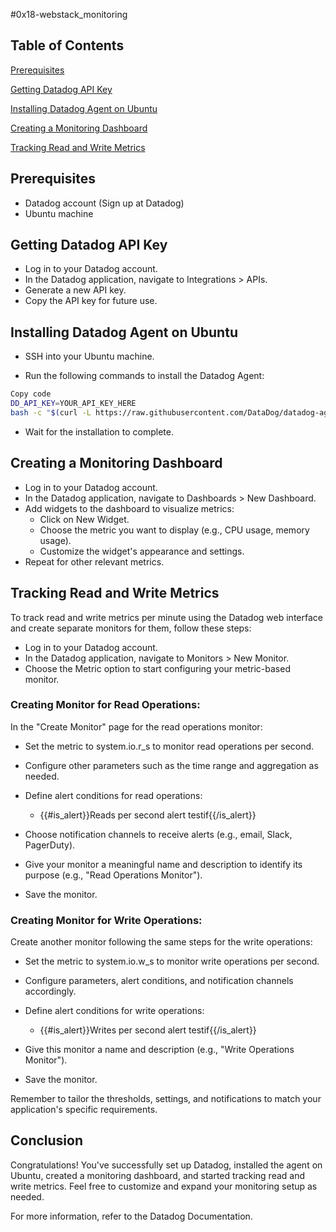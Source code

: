 #0x18-webstack_monitoring

## Table of Contents
[Prerequisites](#Prerequisites)


[Getting Datadog API Key](#Getting-Datadog-API-Key)


[Installing Datadog Agent on Ubuntu](#Installing-Datadog-Agent-on-Ubuntu)


[Creating a Monitoring Dashboard](#Creating-a-Monitoring-Dashboard)


[Tracking Read and Write Metrics](#Tracking-Read-and-Write-Metrics)


## Prerequisites
- Datadog account (Sign up at Datadog)
- Ubuntu machine

## Getting Datadog API Key
- Log in to your Datadog account.
- In the Datadog application, navigate to Integrations > APIs.
- Generate a new API key.
- Copy the API key for future use.


## Installing Datadog Agent on Ubuntu
- SSH into your Ubuntu machine.

- Run the following commands to install the Datadog Agent:

```bash
Copy code
DD_API_KEY=YOUR_API_KEY_HERE
bash -c "$(curl -L https://raw.githubusercontent.com/DataDog/datadog-agent/master/cmd/agent/install_script.sh)"
```


- Wait for the installation to complete.

## Creating a Monitoring Dashboard
- Log in to your Datadog account.
- In the Datadog application, navigate to Dashboards > New Dashboard.
- Add widgets to the dashboard to visualize metrics:
   - Click on New Widget.
   - Choose the metric you want to display (e.g., CPU usage, memory usage).
   - Customize the widget's appearance and settings.
- Repeat for other relevant metrics.


## Tracking Read and Write Metrics
To track read and write metrics per minute using the Datadog web interface and create separate monitors for them, follow these steps:

- Log in to your Datadog account.
- In the Datadog application, navigate to Monitors > New Monitor.
- Choose the Metric option to start configuring your metric-based monitor.

### Creating Monitor for Read Operations:
In the "Create Monitor" page for the read operations monitor:

- Set the metric to system.io.r_s to monitor read operations per second.
- Configure other parameters such as the time range and aggregation as needed.
- Define alert conditions for read operations:
   - {{#is_alert}}Reads per second alert testif{{/is_alert}}
- Choose notification channels to receive alerts (e.g., email, Slack, PagerDuty).
- Give your monitor a meaningful name and description to identify its purpose (e.g., "Read Operations Monitor").

- Save the monitor.

### Creating Monitor for Write Operations:
Create another monitor following the same steps for the write operations:

- Set the metric to system.io.w_s to monitor write operations per second.
- Configure parameters, alert conditions, and notification channels accordingly.
- Define alert conditions for write operations:
   -  {{#is_alert}}Writes per second alert testif{{/is_alert}}
- Give this monitor a name and description (e.g., "Write Operations Monitor").

- Save the monitor.

Remember to tailor the thresholds, settings, and notifications to match your application's specific requirements.

## Conclusion
Congratulations! You've successfully set up Datadog, installed the agent on Ubuntu, created a monitoring dashboard, and started tracking read and write metrics. Feel free to customize and expand your monitoring setup as needed.

For more information, refer to the Datadog Documentation.
